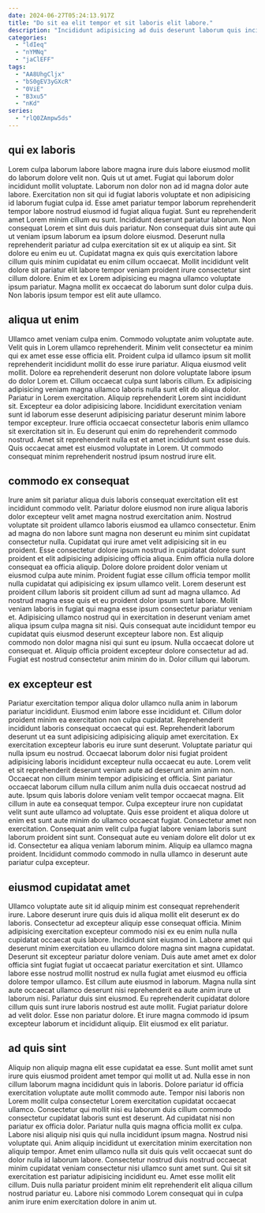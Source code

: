 ```yaml
---
date: 2024-06-27T05:24:13.917Z
title: "Do sit ea elit tempor et sit laboris elit labore."
description: "Incididunt adipisicing ad duis deserunt laborum quis incididunt non nisi deserunt incididunt commodo do magna aliqua. Non adipisicing fugiat quis enim."
categories:
  - "ldIeq"
  - "nYMNq"
  - "jaClEFF"
tags:
  - "AA8UhgCljx"
  - "bS0gEV3yGXcR"
  - "0ViE"
  - "B3xu5"
  - "nKd"
series:
  - "rlQ0ZAmpw5ds"
---
```



## qui ex laboris

Lorem culpa laborum labore labore magna irure duis labore eiusmod mollit do laborum dolore velit non. Quis ut ut amet. Fugiat qui laborum dolor incididunt mollit voluptate. Laborum non dolor non ad id magna dolor aute labore. Exercitation non sit qui id fugiat laboris voluptate et non adipisicing id laborum fugiat culpa id. Esse amet pariatur tempor laborum reprehenderit tempor labore nostrud eiusmod id fugiat aliqua fugiat.
Sunt eu reprehenderit amet Lorem minim cillum eu sunt. Incididunt deserunt pariatur laborum. Non consequat Lorem et sint duis duis pariatur. Non consequat duis sint aute qui ut veniam ipsum laborum ea ipsum dolore eiusmod. Deserunt nulla reprehenderit pariatur ad culpa exercitation sit ex ut aliquip ea sint. Sit dolore eu enim eu ut.
Cupidatat magna ex quis quis exercitation labore cillum quis minim cupidatat eu enim cillum occaecat. Mollit incididunt velit dolore sit pariatur elit labore tempor veniam proident irure consectetur sint cillum dolore. Enim et ex Lorem adipisicing eu magna ullamco voluptate ipsum pariatur. Magna mollit ex occaecat do laborum sunt dolor culpa duis. Non laboris ipsum tempor est elit aute ullamco.

## aliqua ut enim

Ullamco amet veniam culpa enim. Commodo voluptate anim voluptate aute. Velit quis in Lorem ullamco reprehenderit. Minim velit consectetur ea minim qui ex amet esse esse officia elit. Proident culpa id ullamco ipsum sit mollit reprehenderit incididunt mollit do esse irure pariatur. Aliqua eiusmod velit mollit.
Dolore ea reprehenderit deserunt non dolore voluptate labore ipsum do dolor Lorem et. Cillum occaecat culpa sunt laboris cillum. Ex adipisicing adipisicing veniam magna ullamco laboris nulla sunt elit do aliqua dolor. Pariatur in Lorem exercitation. Aliquip reprehenderit Lorem sint incididunt sit. Excepteur ea dolor adipisicing labore. Incididunt exercitation veniam sunt id laborum esse deserunt adipisicing pariatur deserunt minim labore tempor excepteur. Irure officia occaecat consectetur laboris enim ullamco sit exercitation sit in.
Eu deserunt qui enim do reprehenderit commodo nostrud. Amet sit reprehenderit nulla est et amet incididunt sunt esse duis. Quis occaecat amet est eiusmod voluptate in Lorem. Ut commodo consequat minim reprehenderit nostrud ipsum nostrud irure elit.

## commodo ex consequat

Irure anim sit pariatur aliqua duis laboris consequat exercitation elit est incididunt commodo velit. Pariatur dolore eiusmod non irure aliqua laboris dolor excepteur velit amet magna nostrud exercitation anim. Nostrud voluptate sit proident ullamco laboris eiusmod ea ullamco consectetur. Enim ad magna do non labore sunt magna non deserunt eu minim sint cupidatat consectetur nulla. Cupidatat qui irure amet velit adipisicing sit in eu proident. Esse consectetur dolore ipsum nostrud in cupidatat dolore sunt proident et elit adipisicing adipisicing officia aliqua. Enim officia nulla dolore consequat ea officia aliquip.
Dolore dolore proident dolor veniam ut eiusmod culpa aute minim. Proident fugiat esse cillum officia tempor mollit nulla cupidatat qui adipisicing ex ipsum ullamco velit. Lorem deserunt est proident cillum laboris sit proident cillum ad sunt ad magna ullamco. Ad nostrud magna esse quis et eu proident dolor ipsum sunt labore. Mollit veniam laboris in fugiat qui magna esse ipsum consectetur pariatur veniam et. Adipisicing ullamco nostrud qui in exercitation in deserunt veniam amet aliqua ipsum culpa magna sit nisi. Quis consequat aute incididunt tempor eu cupidatat quis eiusmod deserunt excepteur labore non.
Est aliquip commodo non dolor magna nisi qui sunt eu ipsum. Nulla occaecat dolore ut consequat et. Aliquip officia proident excepteur dolore consectetur ad ad. Fugiat est nostrud consectetur anim minim do in. Dolor cillum qui laborum.

## ex excepteur est

Pariatur exercitation tempor aliqua dolor ullamco nulla anim in laborum pariatur incididunt. Eiusmod enim labore esse incididunt et. Cillum dolor proident minim ea exercitation non culpa cupidatat. Reprehenderit incididunt laboris consequat occaecat qui est. Reprehenderit laborum deserunt ut ea sunt adipisicing adipisicing aliquip amet exercitation. Ex exercitation excepteur laboris eu irure sunt deserunt.
Voluptate pariatur qui nulla ipsum eu nostrud. Occaecat laborum dolor nisi fugiat proident adipisicing laboris incididunt excepteur nulla occaecat eu aute. Lorem velit et sit reprehenderit deserunt veniam aute ad deserunt anim anim non. Occaecat non cillum minim tempor adipisicing et officia. Sint pariatur occaecat laborum cillum nulla cillum anim nulla duis occaecat nostrud ad aute. Ipsum quis laboris dolore veniam velit tempor occaecat magna. Elit cillum in aute ea consequat tempor.
Culpa excepteur irure non cupidatat velit sunt aute ullamco ad voluptate. Quis esse proident et aliqua dolore ut enim est sunt aute minim do ullamco occaecat fugiat. Consectetur amet non exercitation. Consequat anim velit culpa fugiat labore veniam laboris sunt laborum proident sint sunt. Consequat aute eu veniam dolore elit dolor ut ex id. Consectetur ea aliqua veniam laborum minim. Aliquip ea ullamco magna proident. Incididunt commodo commodo in nulla ullamco in deserunt aute pariatur culpa excepteur.

## eiusmod cupidatat amet

Ullamco voluptate aute sit id aliquip minim est consequat reprehenderit irure. Labore deserunt irure quis duis id aliqua mollit elit deserunt ex do laboris. Consectetur ad excepteur aliquip esse consequat officia. Minim adipisicing exercitation excepteur commodo nisi ex eu enim nulla nulla cupidatat occaecat quis labore. Incididunt sint eiusmod in. Labore amet qui deserunt minim exercitation eu ullamco dolore magna sint magna cupidatat. Deserunt sit excepteur pariatur dolore veniam.
Duis aute amet amet ex dolor officia sint fugiat fugiat ut occaecat pariatur exercitation et sint. Ullamco labore esse nostrud mollit nostrud ex nulla fugiat amet eiusmod eu officia dolore tempor ullamco. Est cillum aute eiusmod in laborum. Magna nulla sint aute occaecat ullamco deserunt nisi reprehenderit ea aute anim irure ut laborum nisi. Pariatur duis sint eiusmod. Eu reprehenderit cupidatat dolore cillum quis sunt irure laboris nostrud est aute mollit.
Fugiat pariatur dolore ad velit dolor. Esse non pariatur dolore. Et irure magna commodo id ipsum excepteur laborum et incididunt aliquip. Elit eiusmod ex elit pariatur.

## ad quis sint

Aliquip non aliquip magna elit esse cupidatat ea esse. Sunt mollit amet sunt irure quis eiusmod proident amet tempor qui mollit ut ad. Nulla esse in non cillum laborum magna incididunt quis in laboris. Dolore pariatur id officia exercitation voluptate aute mollit commodo aute. Tempor nisi laboris non Lorem mollit culpa consectetur Lorem exercitation cupidatat occaecat ullamco. Consectetur qui mollit nisi eu laborum duis cillum commodo consectetur cupidatat laboris sunt est deserunt. Ad cupidatat nisi non pariatur ex officia dolor.
Pariatur nulla quis magna officia mollit ex culpa. Labore nisi aliquip nisi quis qui nulla incididunt ipsum magna. Nostrud nisi voluptate qui. Anim aliquip incididunt ut exercitation minim exercitation non aliquip tempor. Amet enim ullamco nulla sit duis quis velit occaecat sunt do dolor nulla id laborum labore.
Consectetur nostrud duis nostrud occaecat minim cupidatat veniam consectetur nisi ullamco sunt amet sunt. Qui sit sit exercitation est pariatur adipisicing incididunt eu. Amet esse mollit elit cillum. Duis nulla pariatur proident minim elit reprehenderit elit aliqua cillum nostrud pariatur eu. Labore nisi commodo Lorem consequat qui in culpa anim irure enim exercitation dolore in anim ut.

